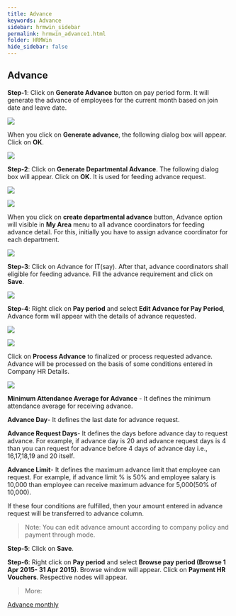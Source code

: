 ```yaml
---
title: Advance
keywords: Advance
sidebar: hrmwin_sidebar
permalink: hrmwin_advance1.html
folder: HRMWin   
hide_sidebar: false
---
```


## Advance

**Step-1**: Click on **Generate Advance** button on pay period form. It will generate the advance of employees for the current month based on join date and leave date.


![](http://docs.risersoft.com/hrmnirvana/ImagesExt/image8_117.png)

When you click on **Generate advance**, the following dialog box will appear. Click on **OK**.

![](http://docs.risersoft.com/hrmnirvana/ImagesExt/image8_118.png)

**Step-2**: Click on **Generate Departmental Advance**. The following dialog box will appear. Click on **OK**.  It is used for feeding advance request.

![](http://docs.risersoft.com/hrmnirvana/ImagesExt/image8_119.png)

![](http://docs.risersoft.com/hrmnirvana/ImagesExt/image8_120.png)

When you click on **create departmental advance** button, Advance option will visible in **My Area** menu to all advance coordinators for feeding advance detail. For this, initially you have to assign advance coordinator for each department.

![](http://docs.risersoft.com/hrmnirvana/ImagesExt/image8_121.jpg)

**Step-3**: Click on Advance for IT(say). After that, advance coordinators shall eligible for feeding advance.   Fill the advance requirement and click on **Save**.

![](http://docs.risersoft.com/hrmnirvana/ImagesExt/image8_122.png)

**Step-4**: Right click on **Pay period** and select **Edit Advance for Pay Period**, Advance form will appear with the details of advance requested.

![](http://docs.risersoft.com/hrmnirvana/ImagesExt/image8_123.jpg)


![](http://docs.risersoft.com/hrmnirvana/ImagesExt/image8_124.jpg)

Click on **Process Advance** to finalized or process requested advance. Advance will be processed on the basis of some conditions entered in Company HR Details.

![](http://docs.risersoft.com/hrmnirvana/ImagesExt/image8_125.png)

**Minimum Attendance Average for Advance** -  It defines the minimum attendance average for receiving advance.

**Advance Day**- It defines the last date for advance request.

**Advance Request Days**- It defines the days before advance day to request advance. For example, if advance day is 20 and advance request days is 4 than you can request for advance before 4 days of advance day i.e., 16,17,18,19 and 20 itself.

**Advance Limit**-  It defines the maximum advance limit that employee can request. For example, if advance limit % is 50% and employee salary is 10,000 than employee can receive maximum advance for 5,000(50% of 10,000).

If these four conditions are fulfilled, then your amount entered in advance request will be transferred to advance column.

>Note: You can edit advance amount according to company policy and payment through mode.

**Step-5**: Click on **Save**.

**Step-6**: Right click on **Pay period** and select **Browse pay period (Browse 1 Apr 2015- 31 Apr 2015)**. Browse window will appear. Click on **Payment HR Vouchers**. Respective nodes will appear.

> More:

[Advance monthly]()
